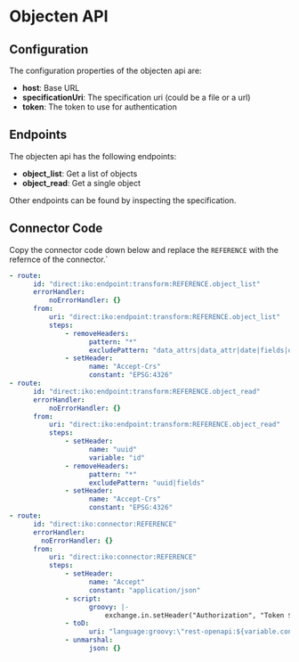 # Objecten API

## Configuration

The configuration properties of the objecten api are:
- **host**: Base URL
- **specificationUri**: The specification uri (could be a file or a url)
- **token**: The token to use for authentication

## Endpoints

The objecten api has the following endpoints:
- **object_list**: Get a list of objects
- **object_read**: Get a single object

Other endpoints can be found by inspecting the specification.

## Connector Code

Copy the connector code down below and replace the `REFERENCE` with the refernce of the connector.`

```yaml
- route:
      id: "direct:iko:endpoint:transform:REFERENCE.object_list"
      errorHandler:
          noErrorHandler: {}
      from:
          uri: "direct:iko:endpoint:transform:REFERENCE.object_list"
          steps:
              - removeHeaders:
                    pattern: "*"
                    excludePattern: "data_attrs|data_attr|date|fields|ordering|page|pageSize|registrationDate|type"
              - setHeader:
                    name: "Accept-Crs"
                    constant: "EPSG:4326"
- route:
      id: "direct:iko:endpoint:transform:REFERENCE.object_read"
      errorHandler:
          noErrorHandler: {}
      from:
          uri: "direct:iko:endpoint:transform:REFERENCE.object_read"
          steps:
              - setHeader:
                    name: "uuid"
                    variable: "id"
              - removeHeaders:
                    pattern: "*"
                    excludePattern: "uuid|fields"
              - setHeader:
                    name: "Accept-Crs"
                    constant: "EPSG:4326"
- route:
      id: "direct:iko:connector:REFERENCE"
      errorHandler:
        noErrorHandler: {}
      from:
          uri: "direct:iko:connector:REFERENCE"
          steps:
              - setHeader:
                    name: "Accept"
                    constant: "application/json"
              - script:
                    groovy: |-
                        exchange.in.setHeader("Authorization", "Token ${exchange.getVariable('configProperties', Map).token}")
              - toD:
                    uri: "language:groovy:\"rest-openapi:${variable.configProperties.specificationUri}#${variable.operation}?host=${variable.configProperties.host}\""
              - unmarshal:
                    json: {}
```